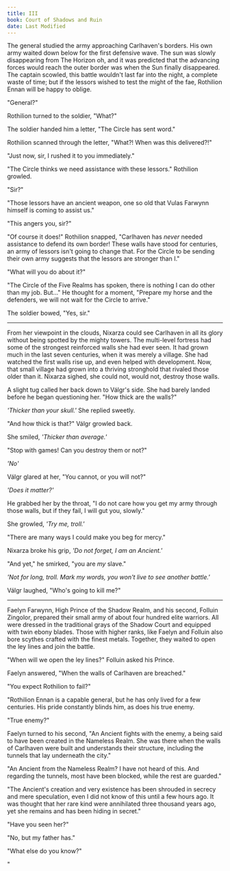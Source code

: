 ```yaml
---
title: III
book: Court of Shadows and Ruin
date: Last Modified
---
```

The general studied the army approaching Carlhaven's borders. His own army waited down below for the first defensive wave. The sun was slowly disappearing from The Horizon oh, and it was predicted that the advancing forces would reach the outer border was when the Sun finally disappeared. The captain scowled, this battle wouldn't last far into the night, a complete waste of time; but if the lessors wished to test the might of the fae, Rothilion Ennan will be happy to oblige.

"General?"

Rothilion turned to the soldier, "What?"

The soldier handed him a letter, "The Circle has sent word."

Rothilion scanned through the letter, "What?! When was this delivered?!"

"Just now, sir, I rushed it to you immediately."

"The Circle thinks we need assistance with these lessors." Rothilion growled.

"Sir?"

"Those lessors have an ancient weapon, one so old that Vulas Farwynn himself is coming to assist us."

"This angers you, sir?"

"Of course it does!" Rothilion snapped, "Carlhaven has *never* needed assistance to defend its own border! These walls have stood for centuries, an army of lessors isn't going to change that. For the Circle to be sending their own army suggests that the lessors are stronger than I."

"What will you do about it?"

"The Circle of the Five Realms has spoken, there is nothing I can do other than my job. But..." He thought for a moment, "Prepare my horse and the defenders, we will not wait for the Circle to arrive."

The soldier bowed, "Yes, sir."

---

From her viewpoint in the clouds, Nixarza could see Carlhaven in all its glory without being spotted by the mighty towers. The multi-level fortress had some of the strongest reinforced walls she had ever seen. It had grown much in the last seven centuries, when it was merely a village. She had watched the first walls rise up, and even helped with development. Now, that small village had grown into a thriving stronghold that rivaled those older than it. Nixarza sighed, she could not, would not, destroy those walls.

A slight tug called her back down to Válgr's side. She had barely landed before he began questioning her. "How thick are the walls?"

*'Thicker than your skull.'* She replied sweetly.

"And how thick is that?" Válgr growled back.

She smiled, *'Thicker than average.'*

"Stop with games! Can you destroy them or not?"

*'No'*

Válgr glared at her, "You cannot, or you will not?"

*'Does it matter?'*

He grabbed her by the throat, "I do not care how you get my army through those walls, but if they fail, I will gut you, slowly."

She growled, *'Try me, troll.'*

"There are many ways I could make you beg for mercy."

Nixarza broke his grip, *'Do not forget, I am an Ancient.'*

"And yet," he smirked, "you are *my* slave."

*'Not for long, troll. Mark my words, you won't live to see another battle.'*

Válgr laughed, "Who's going to kill me?"

---

Faelyn Farwynn, High Prince of the Shadow Realm, and his second, Folluin Zingolor, prepared their small army of about four hundred elite warriors. All were dressed in the traditional grays of the Shadow Court and equipped with twin ebony blades. Those with higher ranks, like Faelyn and Folluin also bore scythes crafted with the finest metals. Together, they waited to open the ley lines and join the battle.

"When will we open the ley lines?" Folluin asked his Prince.

Faelyn answered, "When the walls of Carlhaven are breached."

"You expect Rothilion to fail?"

"Rothilion Ennan is a capable general, but he has only lived for a few centuries. His pride constantly blinds him, as does his true enemy.

"True enemy?"

Faelyn turned to his second, "An Ancient fights with the enemy, a being said to have been created in the Nameless Realm. She was there when the walls of Carlhaven were built and understands their structure, including the tunnels that lay underneath the city."

"An Ancient from the Nameless Realm? I have not heard of this. And regarding the tunnels, most have been blocked, while the rest are guarded."

"The Ancient's creation and very existence has been shrouded in secrecy and mere speculation, even I did not know of this until a few hours ago. It was thought that her rare kind were annihilated three thousand years ago, yet she remains and has been hiding in secret."

"Have you seen her?"

"No, but my father has."

"What else do you know?"

"